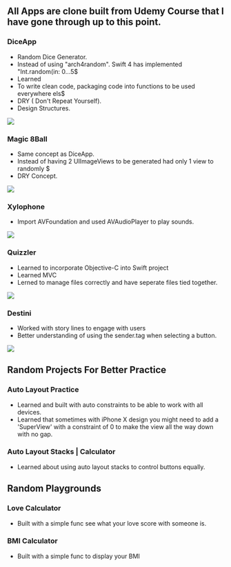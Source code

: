 
## All Apps are clone built from Udemy Course that I have gone through up to this point.

### DiceApp
- Random Dice Generator.
- Instead of using "arch4random". Swift 4 has implemented "Int.random(in: 0...5$
- Learned
 - To write clean code, packaging code into functions to be used everywhere els$
 - DRY ( Don't Repeat Yourself).
 - Design Structures.

![](https://i.imgur.com/QidjRno.png)

### Magic 8Ball
- Same concept as DiceApp.
- Instead of having 2 UIImageViews to be generated had only 1 view to randomly $
- DRY Concept.

![](https://i.imgur.com/IufQRJV.png)

### Xylophone
- Import AVFoundation and used AVAudioPlayer to play sounds.

![](https://i.imgur.com/pXJmDWa.png)

### Quizzler
- Learned to incorporate Objective-C into Swift project
- Learned MVC
- Lerned to manage files correctly and have seperate files tied together.

![](https://i.imgur.com/OnImEJo.png)

### Destini
- Worked with story lines to engage with users
- Better understanding of using the sender.tag when selecting a button.

![](https://i.imgur.com/gNSNQEy.png)

## Random Projects For Better Practice

### Auto Layout Practice
- Learned and built with auto constraints to be able to work with all devices.
- Learned that sometimes with iPhone X design you might need to add a 'SuperView' with a constraint of 0 to make the view all the way down with no gap.

### Auto Layout Stacks | Calculator
- Learned about using auto layout stacks to control buttons equally.

## Random Playgrounds

### Love Calculator
- Built with a simple func see what your love score with someone is.

### BMI Calculator
- Built with a simple func to display your BMI
